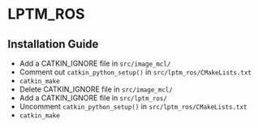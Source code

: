 # LPTM_ROS

## Installation Guide

* Add a CATKIN_IGNORE file in ```src/image_mcl/```
* Comment out ```catkin_python_setup()``` in ```src/lptm_ros/CMakeLists.txt```
* ```catkin_make```
* Delete CATKIN_IGNORE file in ```src/image_mcl/```
* Add a CATKIN_IGNORE file in ```src/lptm_ros/```
* Uncomment ```catkin_python_setup()``` in ```src/lptm_ros/CMakeLists.txt```
* ```catkin_make```
